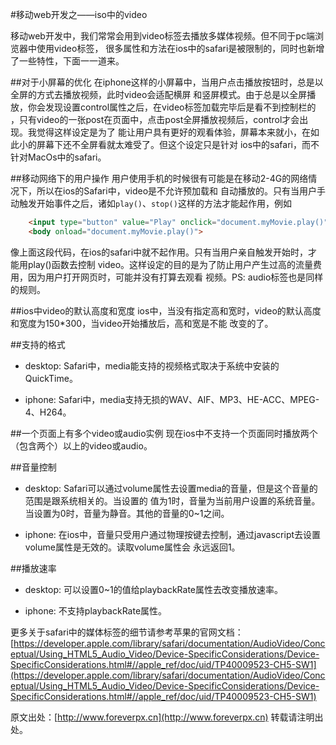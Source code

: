 #移动web开发之——iso中的video

移动web开发中，我们常常会用到video标签去播放多媒体视频。但不同于pc端浏览器中使用video标签，
很多属性和方法在ios中的safari是被限制的，同时也新增了一些特性，下面一一道来。

##对于小屏幕的优化
在iphone这样的小屏幕中，当用户点击播放按钮时，总是以全屏的方式去播放视频，此时video会适配横屏
和竖屏模式。由于总是以全屏播放，你会发现设置control属性之后，在video标签加载完毕后是看不到控制栏的
，只有video的一张post在页面中，点击post全屏播放视频后，control才会出现。我觉得这样设定是为了
能让用户具有更好的观看体验，屏幕本来就小，在如此小的屏幕下还不全屏看就太难受了。但这个设定只是针对
ios中的safari，而不针对MacOs中的safari。  

##移动网络下的用户操作
用户使用手机的时候很有可能是在移动2-4G的网络情况下，所以在ios的Safari中，video是不允许预加载和
自动播放的。只有当用户手动触发开始事件之后，诸如`play()`、`stop()`这样的方法才能起作用，例如
```html
    <input type="button" value="Play" onclick="document.myMovie.play()">
    <body onload="document.myMovie.play()">
```
像上面这段代码，在ios的safari中就不起作用。只有当用户亲自触发开始时，才能用play()函数去控制
video。这样设定的目的是为了防止用户产生过高的流量费用，因为用户打开网页时，可能并没有打算去观看
视频。PS: audio标签也是同样的规则。

##ios中video的默认高度和宽度
ios中，当没有指定高和宽时，video的默认高度和宽度为150*300，当video开始播放后，高和宽是不能
改变的了。

##支持的格式
* desktop: Safari中，media能支持的视频格式取决于系统中安装的QuickTime。

* iphone: Safari中，media支持无损的WAV、AIF、MP3、HE-ACC、MPEG-4、H264。

##一个页面上有多个video或audio实例
现在ios中不支持一个页面同时播放两个（包含两个）以上的video或audio。

##音量控制
* desktop: Safari可以通过volume属性去设置media的音量，但是这个音量的范围是跟系统相关的。当设置的
值为1时，音量为当前用户设置的系统音量。当设置为0时，音量为静音。其他的音量的0~1之间。

* iphone: 在ios中，音量只受用户通过物理按键去控制，通过javascript去设置volume属性是无效的。读取volume属性会
永远返回1。

##播放速率
* desktop: 可以设置0~1的值给playbackRate属性去改变播放速率。

* iphone: 不支持playbackRate属性。

更多关于safari中的媒体标签的细节请参考苹果的官网文档：
[https://developer.apple.com/library/safari/documentation/AudioVideo/Conceptual/Using_HTML5_Audio_Video/Device-SpecificConsiderations/Device-SpecificConsiderations.html#//apple_ref/doc/uid/TP40009523-CH5-SW1](https://developer.apple.com/library/safari/documentation/AudioVideo/Conceptual/Using_HTML5_Audio_Video/Device-SpecificConsiderations/Device-SpecificConsiderations.html#//apple_ref/doc/uid/TP40009523-CH5-SW1)

原文出处：[http://www.foreverpx.cn](http://www.foreverpx.cn)
转载请注明出处。
